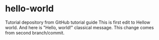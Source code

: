 # hello-world
Tutorial depository from GitHub tutorial guide
This is first edit to Hellow world.
And here is "Hello, world!" classical message.
This change comes from second branch/commit.
